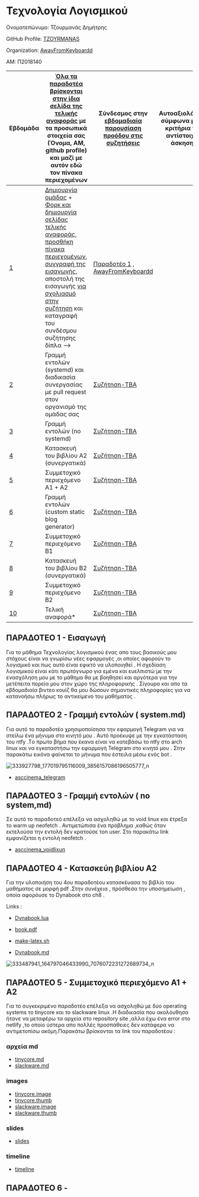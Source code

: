 # Τεχνολογία Λογισμικού

Ονοματεπώνυμο: Τζουρμανάς Δημήτρης 

GitHub Profile: [TZOYRMANAS](https://github.com/TZOYRMANAS)

Organization: [AwayFromKeyboardd](https://github.com/AwayFromKeyboardd)

ΑΜ: Π2018140

| Εβδομάδα | [Όλα τα παραδοτέα βρίσκονται στην ίδια σελίδα της τελικής αναφοράς](https://epidrome.github.io/teaching/deliverables/) με τα προσωπικά στοιχεία σας (Όνομα, ΑΜ, github profile) και μαζί με αυτόν εδώ τον πίνακα περιεχομένων | Σύνδεσμος στην [εβδομαδιαία παρουσίαση προόδου στις συζητήσεις](https://github.com/courses-ionio/help/discussions/categories/show-and-tell) | Αυτοαξιολόγηση σύμφωνα με τα κριτήρια της αντίστοιχης άσκησης |
| --- | --- | --- | --- |
| [1](https://github.com/PavTsol/sw/tree/2018154/projects/2018154#παραδοτεο-1--εισαγωγή) | [Δημιουργία ομάδας](https://epidrome.github.io/teaching/team/) + [Φορκ και δημιουργία σελίδας τελικής αναφοράς](https://epidrome.github.io/teaching/guide/), [προσθήκη πίνακα περιεχομένων](https://raw.githubusercontent.com/courses-ionio/sw/master/README.md), [συγγραφή της εισαγωγής](https://epidrome.github.io/teaching/intro/), αποστολή της εισαγωγής [για σχολιασμό στην συζήτηση](https://github.com/courses-ionio/sw/discussions/categories/show-and-tell) και καταγραφή του συνδέσμου συζήτησης δίπλα --> | [Παραδοτέο 1](https://github.com/courses-ionio/sw/discussions/1197) , [AwayFromKeyboardd](https://github.com/AwayFromKeyboardd) | |
| [2](https://github.com/PavTsol/sw/tree/2018154/projects/2018154#παραδοτεο-2--γραμμη-εντολών-systemd) | Γραμμή εντολών (systemd) και διαδικασία συνεργασίας με pull request στον οργανισμό της ομάδας σας | [Συζήτηση-TBA]() | |
| [3](https://github.com/PavTsol/sw/tree/2018154/projects/2018154#παραδοτεο-3--γραμμή-εντολών-no-systemd) | Γραμμή εντολών (no systemd) | [Συζήτηση-TBA]() | |
| [4](https://github.com/PavTsol/sw/tree/2018154/projects/2018154#παραδοτεο-4--κατασκευή-του-βιβλίου---α2) | Κατασκευή του βιβλίου Α2 (συνεργατικά) | [Συζήτηση-TBA]() | |
| [5](https://github.com/PavTsol/sw/tree/2018154/projects/2018154#παραδοτεο-5--συμμετοχικό-περιεχόμενο---α1--α2) | Συμμετοχικό περιεχόμενο A1 + A2 | [Συζήτηση-TBA]() | |
| [6](https://github.com/PavTsol/sw/tree/2018154/projects/2018154#παραδοτεο-6--γραμμή-εντολών-custom-static-blog-gen) | Γραμμή εντολών (custom static blog generator) | [Συζήτηση-TBA]() | |
| [7](https://github.com/PavTsol/sw/tree/2018154/projects/2018154#παραδοτεο-7--συμμετοχικό-περιεχόμενο---β1) | Συμμετοχικό περιεχόμενο B1 | [Συζήτηση-TBA]() | |
| [8](https://github.com/PavTsol/sw/tree/2018154/projects/2018154#παραδοτεο-8--κατασκευή-του-βιβλίου---β2) | Κατασκευή του βιβλίου Β2 (συνεργατικά) | [Συζήτηση-TBA]() | |
| [9](https://github.com/PavTsol/sw/tree/2018154/projects/2018154#παραδοτεο-9--συμμετοχικό-περιεχόμενο---β2) | Συμμετοχικό περιεχόμενο B2 | [Συζήτηση-TBA]() | |
| [10](https://github.com/PavTsol/sw/tree/2018154/projects/2018154#παραδοτεο-10--τελική-αναφορά) | Τελική αναφορά* | [Συζήτηση-TBA]() | |

## ΠΑΡΑΔΟΤΕΟ 1 - Εισαγωγή 
Για το μάθημα Τεχνολογίας λογισμικού ένας απο τους βασικούς μου στόχους είναι να γνωρίσω νέες εφαρμογές ,οι οποίες αφορούν το λογισμικό και πως αυτό είναι εφικτό να υλοποιηθεί . Η σχεδίαση λογισμικού είναι κάτι πρωτόγνωρο για εμένα και ευελπιστώ με την ενασχόληση μου με το μάθημα θα με βοηθησεί και αργότερα για την μετέπειτα πορεία μου στον χώρο της πληροφορικής . Σίγουρα και απο τα εβδομαδιαία βιντεο κουίζ θα μου δώσουν σημαντικές πληροφορίες για να κατανοήσω πλήρως το αντικείμενο του μαθήματος .


## ΠΑΡΑΔΟΤΕΟ 2 - Γραμμή εντολών ( system.md)

Για αυτό το παραδοτέο χρησιμοποίσησα την εφαρμογή Telegram για να στείλω ένα μήνυμα στο κινητό μου . Αυτό προέκυψε με την εγκατάσταση του ntfy .Tο πρωτο βήμα που έκανα είναι να  κατεβάσω το ntfy στο arch linux και να εγκαταστήσω την εφαρμογή Telegram στο κινητό μου . Στην παρακάτω εικόνα φαίνεται το μήνυμα που έστειλα μέσω ενός bot .


![333927798_177019795116009_3856157086196505777_n](https://user-images.githubusercontent.com/79106646/226015337-cc089411-a666-4d96-969e-bb9567d26a4d.jpg)

-  <a href="https://asciinema.org/a/Zm45wGWNY0LmwfnzYAw2inK4T">asccinema_telegram</a>

## ΠΑΡΑΔΟΤΕΟ 3 - Γραμμή εντολών ( no system,md)

Σε αυτό το παραδοτεό επέλεξα να ασχοληθώ με το void linux και έτρεξα το warm up neofetch . Αντιμετώπισα ένα πρόβλημα ,καθώς όταν εκτελούσα την εντολή δεν κρατούσε τοn user. Στο παρακάτω link εμφανίζεται η εντολή neofetch .

-  <a href="https://asciinema.org/a/G8EnPqG3XIgpIdSMP6H5OowOL">asccinema_voidlixun</a>

## ΠΑΡΑΔΟΤΕΟ 4 - Κατασκεύη βιβλίου Α2 

Για την υλοποιήση του 4ου παραδοτέου κατασκέυασα το βιβλίο του μαθήματος σε μορφή pdf .Στην συνέχεια , πρόσθεσα την υποσημείωση , οποία αφορόυσε το Dynabook στο ch8 .

Links : 

- <a href="https://github.com/TZOYRMANAS/kallipos/blob/master/Dynabook.lua">Dynabook.lua</a>

- <a href="https://github.com/TZOYRMANAS/kallipos/blob/master/book/book.pdf">book.pdf</a>

- <a href="https://github.com/TZOYRMANAS/kallipos/blob/master/make-latex.sh">make-latex.sh</a>

- <a href="https://github.com/TZOYRMANAS/kallipos-notes/blob/main/Dynabook.md">Dynabook.md</a>





![333487941_164797046433990_7076072231272689734_n](https://user-images.githubusercontent.com/79106646/226030733-159735ff-8b5f-4294-a857-a5a8dcb120ac.png)


## ΠΑΡΑΔΟΤΕΟ 5 - Συμμετοχικό περιεχόμενο A1 + A2

Για το συγκεκριμένο παραδοτέο επέλεξα να ασχοληθώ με δύο operating systems το tinycore και το slackware linux .Η διαδικασία που ακολόυθησα ήτανε να μεταφέρω τα αρχεία στο  repository site ,αλλα έχω ένα error στο netlify ,το οποίο ύστερα απο πολλές προσπάθειες δεν κατάφερα να αντιμετοπίσω ακόμη.Παρακάτω βρίσκονται τα link του παραδοτέου :


### αρχεία md
- <a href="https://github.com/TZOYRMANAS/_gallery/blob/c64d7c47494a4cdda6b81832dd43deeafcd2e2b6/tinycore.md">tinycore.md</a>
- <a href="https://github.com/TZOYRMANAS/_gallery/blob/c64d7c47494a4cdda6b81832dd43deeafcd2e2b6/slackware.md">slackware.md</a>
### images 
- <a href="https://github.com/TZOYRMANAS/images/blob/8af55314da3328933d53d12fec7d563b2ec7f913/operatingsystem-thumb.jpg">tinycore.image</a>
- <a href="https://github.com/TZOYRMANAS/images/blob/8af55314da3328933d53d12fec7d563b2ec7f913/operatingsystem.jpg">tinycore.thumb</a>
- <a href="https://github.com/TZOYRMANAS/images/blob/8af55314da3328933d53d12fec7d563b2ec7f913/slackware-thumb.png">slackware.image</a>
- <a href="https://github.com/TZOYRMANAS/images/blob/8af55314da3328933d53d12fec7d563b2ec7f913/slackware.png">slackware.thumb</a>
### slides 
- <a href="https://github.com/TZOYRMANAS/site/blob/master/_slides/operatingsystem.md">slides</a>

### timeline 
- <a href="https://github.com/TZOYRMANAS/site/blob/master/_timeline/operatingsystem.md">timeline </a>


## ΠΑΡΑΔΟΤΕΟ 6 - 




